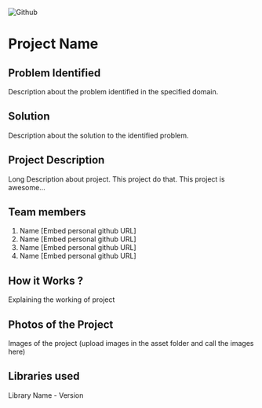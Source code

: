 ![Github](https://github.com/Noel6161131110/CONQUEROR-23-/blob/8746611d94769a1aa96d8a85a25d35edc9a95973/assets/desktop.png)


# Project Name 

## Problem Identified 
Description about the problem identified in the specified domain.
<br>

## Solution
Description about the solution to the identified problem.
<br>

## Project Description 
Long Description about project. This project do that. This project is awesome...
<br>

## Team members

1. Name [Embed personal github URL]
2. Name [Embed personal github URL]
3. Name [Embed personal github URL]
4. Name [Embed personal github URL]


<!-- ## Link to product walkthrough
<a href="https://www.youtube.com/watch?v=cbzObD3_JeA" target="_blank" ><img src="https://github.com/Noel6161131110/OpenAI_Saturday_Hack_Night/blob/main/Youtube_logo_PNG7.png" width="300" height="150" ></a> -->
## How it Works ?
Explaining the working of project

## Photos of the Project
Images of the project (upload images in the asset folder and call the images here)

## Libraries used
Library Name - Version

